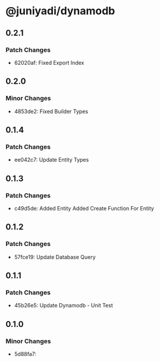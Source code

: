 # @juniyadi/dynamodb

## 0.2.1

### Patch Changes

- 62020af: Fixed Export Index

## 0.2.0

### Minor Changes

- 4853de2: Fixed Builder Types

## 0.1.4

### Patch Changes

- ee042c7: Update Entity Types

## 0.1.3

### Patch Changes

- c49d5de: Added Entity
  Added Create Function For Entity

## 0.1.2

### Patch Changes

- 57fce19: Update Database Query

## 0.1.1

### Patch Changes

- 45b26e5: Update Dynamodb - Unit Test

## 0.1.0

### Minor Changes

- 5d88fa7:
